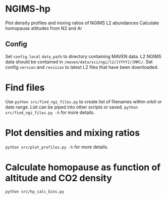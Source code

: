# NGIMS-hp
Plot density profiles and mixing ratios of NGIMS L2 abundances
Calculate homopause altitudes from N2 and Ar


## Config
Set `config.local` `data_path` to directory containing MAVEN data. L2 NGIMS data should be contained in `/maven/data/sci/ngi/l2/[YYYY]/[MM]/`. Set config `version` and `revision` to latest L2 files that have been downloaded.

# Find files

Use `python src/find_ngi_files.py` to create list of filenames within orbit or date range. List can be piped into other scripts or saved. `python src/find_ngi_files.py -h` for more details.

# Plot densities and mixing ratios
`python src/plot_profiles.py -h` for more details.

# Calculate homopause as function of altitude and CO2 density

`python src/hp_calc_bins.py`



